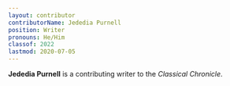 ```yaml
---
layout: contributor
contributorName: Jededia Purnell
position: Writer
pronouns: He/Him
classof: 2022
lastmod: 2020-07-05
---
```

**Jededia Purnell** is a contributing writer to the *Classical Chronicle*.
